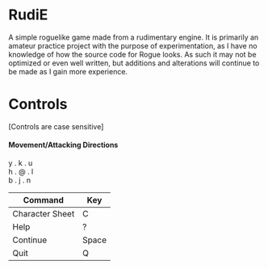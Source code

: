 # RudiE
A simple roguelike game made from a rudimentary engine. It is primarily an amateur practice project with the purpose of experimentation, as I have no knowledge of how the source code for Rogue looks. As such it may not be optimized or even well written, but additions and alterations will continue to be made as I gain more experience.

# Controls  
[Controls are case sensitive]

#### Movement/Attacking Directions
y  .  k  .  u  
h  .  @  .  l  
b  .  j  .  n 

| Command | Key |
|---|---|
| Character Sheet | C |
| Help | ? |
| Continue | Space |
| Quit | Q |
